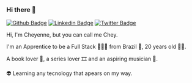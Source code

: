 ### Hi there 👋

[![Github Badge](https://img.shields.io/badge/-Github-000?style=flat-square&logo=Github&logoColor=white&link=https://github.com/fagnerpsantos)](https://github.com/cheycattani)
[![Linkedin Badge](https://img.shields.io/badge/-LinkedIn-blue?style=flat-square&logo=Linkedin&logoColor=white&link=https://www.linkedin.com/in/cheyennecattani/)](https://www.linkedin.com/in/fagnerpsantos/)
[![Twitter Badge](https://img.shields.io/badge/-Twitter-1ca0f1?style=flat-square&labelColor=1ca0f1&logo=twitter&logoColor=white&link=https://twitter.com/checattani)](https://twitter.com/fagnerpsantos)

Hi, I'm Cheyenne, but you can call me Chey.

I'm an Apprentice to be a Full Stack 👩🏻‍💻 from Brazil 💚, 20 years old 👶🏻.

A book lover 📕, a series lover 🎞️ and an aspiring musician 🎸.

👽 Learning any tecnology that apears on my way.
